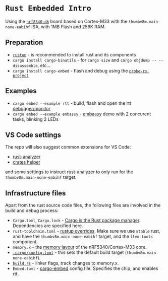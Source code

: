 # `Rust Embedded Intro`

Using the [`nrf8340-dk`](https://www.nordicsemi.com/Products/Development-hardware/nrf5340-dk)
board based on Cortex-M33 with the `thumbv8m.main-none-eabihf` ISA, with 1MB Flash and 256K RAM.

## Preparation

- [`rustup`](https://rustup.rs/) - is recommended to install rust and its components
- `cargo install cargo-binutils` - for `cargo size` and `cargo objdump -- --disassemble`, etc…
- `cargo install cargo-embed` - flash and debug using the [`probe-rs project`](https://probe.rs/)

## Examples

- `cargo embed --example rtt` - build, flash and open the rtt [debugger/monitor](https://probe.rs/docs/tools/cargo-embed/)
- `cargo embed --example embassy` - [embassy](https://embassy.dev/) demo with 2 concurent tasks, blinking 2 LEDs

## VS Code settings

The repo will also suggest common extensions for VS Code:
- [rust-analyzer](https://marketplace.visualstudio.com/items?itemName=rust-lang.rust-analyzer)
- [crates helper](https://marketplace.visualstudio.com/items?itemName=serayuzgur.crates)

and some settings to instruct rust-analyzer to only run for the `thumbv8m.main-none-eabihf` target.

## Infrastructure files

Apart from the rust source code files, the following files are involved in the build and debug process:

- `Cargo.toml`, `Cargo.lock` - [Cargo is the Rust package manager](https://doc.rust-lang.org/cargo/index.html).
  Dependencies are specified here.
- `rust-toolchain.toml` - [rustup overrides](https://rust-lang.github.io/rustup/overrides.html).
  Make sure we use `stable` rust, and have the `thumbv8m.main-none-eabihf` target, and the `llvm-tools` component.
- `memory.x` - the [memory layout](https://docs.rs/cortex-m-rt/latest/cortex_m_rt/#memoryx) of the nRF5340/Cortex-M33 core.
- [`.cargo/config.toml`](https://doc.rust-lang.org/cargo/reference/config.html) - this sets the default build target (`thumbv8m.main-none-eabihf`).
- [`build.rs`](https://doc.rust-lang.org/cargo/reference/build-scripts.html) - linker flags, track changes to memory.x.
- `Embed.toml` - [cargo-embed](https://probe.rs/docs/tools/cargo-embed/#configuration) config file. Specifies the chip,
  and enables rtt.
